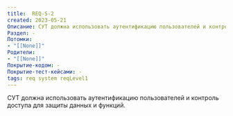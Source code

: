 ```yaml
---
title:  REQ-S-2
created: 2023-05-21
Описание: СУТ должна использовать аутентификацию пользователей и контроль доступа для защиты данных и функций.
Раздел: -
Потомки:
- "[[None]]"
Родители: 
- "[[None]]"
Покрытие-кодом: -
Покрытие-тест-кейсами: -
tags: req system reqLevel1
---
```


СУТ должна использовать аутентификацию пользователей и контроль доступа для защиты данных и функций.